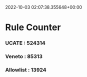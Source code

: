 2022-10-03 02:07:38.355648+00:00
# Rule Counter 
 ### UCATE : 524314

 ### Veneto : 85313

 ### Allowlist : 13924